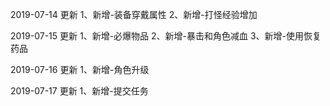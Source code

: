 2019-07-14 更新
1、新增-装备穿戴属性
2、新增-打怪经验增加

2019-07-15 更新
1、新增-必爆物品
2、新增-暴击和角色减血
3、新增-使用恢复药品

2019-07-16 更新
1、新增-角色升级

2019-07-17 更新
1、新增-提交任务